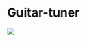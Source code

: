 # Guitar-tuner
<img src="https://user-images.githubusercontent.com/67142421/148652185-68497dea-50c6-4090-aba9-56ea0dacf683.jpg">
